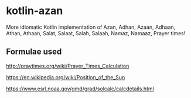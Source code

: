 # kotlin-azan
More idiomatic Kotlin implementation of Azan, Adhan, Azaan, Adhaan, Athan, Athaan, Salat, Salaat, Salah, Salaah, Namaz, Namaaz, Prayer times!

## Formulae used
http://praytimes.org/wiki/Prayer_Times_Calculation  

https://en.wikipedia.org/wiki/Position_of_the_Sun

https://www.esrl.noaa.gov/gmd/grad/solcalc/calcdetails.html